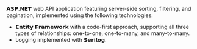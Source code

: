 
𝗔𝗦𝗣.𝗡𝗘𝗧 web API application featuring server-side sorting, filtering, and pagination, implemented using the following technologies:

- 𝗘𝗻𝘁𝗶𝘁𝘆 𝗙𝗿𝗮𝗺𝗲𝘄𝗼𝗿𝗸 with a code-first approach, supporting all three types of relationships: one-to-one, one-to-many, and many-to-many.
- Logging implemented with 𝗦𝗲𝗿𝗶𝗹𝗼𝗴.
